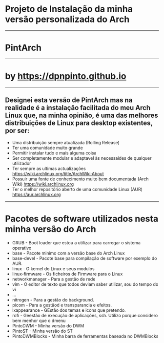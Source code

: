 # Projeto de Instalação da minha versão personalizada do Arch
-------------------------------------------------------------------------
#                               **PintArch**
-------------------------------------------------------------------------
#                      **by https://dpnpinto.github.io**
-------------------------------------------------------------------------
## Designei esta versão de PintArch mas na realidade é a instalação facilitada do meu Arch Linux que, na minha opinião, é uma das melhores distribuições de Linux para desktop existentes, por ser:

*  Uma distribuição sempre atualizada (Rolling Release)
*  Ter uma comunidade muito grande    
*  Permitir instalar tudo e mais alguma coisa
*  Ser completamente modular e adaptavel às necessaides de qualquer utilizador
*  Ter sempre as ultimas actualizações https://wiki.archlinux.org/title/ArchWiki:About
*  Possuir uma fonte de conhecimento muito bem documentada (Arch Wiki) https://wiki.archlinux.org
*  Ter o melhor repositório aberto de uma comunidade Linux (AUR) https://aur.archlinux.org
--------------------------------------------------------------------------
#         Pacotes de software utilizados nesta minha versão do Arch

* GRUB - Boot  loader que estou a utilizar para carregar o sistema operativo
* base - Pacote minimo com a versão base do Arch Linux
* base-devel - Pacote base para compilação de software por exemplo do AUR.
* linux - O kernel do Linux e seus modulos
* linux-firmware - Os ficheiros de Firmware para o Linux
* networkmanager - Para a gestão de rede
* vim - O editor de texto que todos deviam saber utilizar, sou do tempo do vi
* ...
* nitrogen - Para a gestão do background.
* picom - Para a gestãod e transparancia e efeitos.
* lxappearance - GEstão dos temas e icons que pretendo.
* rofi - Geestão de execução de aplicações, ssh. Utilizo porque considero bem menhor que o dmenu
* PintoDWM - Minha versão do DWM
* PintoST - Minha versão do ST
* PintoDWMBlocks - Minha barra de ferramentas baseada no DWMBlocks
  
